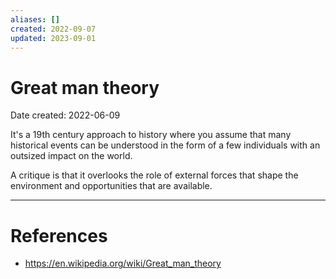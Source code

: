 ```yaml
---
aliases: []
created: 2022-09-07
updated: 2023-09-01
---
```


# Great man theory
Date created: 2022-06-09

It's a 19th century approach to history where you assume that many historical events can be understood in the form of a few individuals with an outsized impact on the world.

A critique is that it overlooks the role of external forces that shape the environment and opportunities that are available.

---
# References
* https://en.wikipedia.org/wiki/Great_man_theory